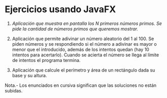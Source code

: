 # Ejercicios usando JavaFX

1. *Aplicación que muestra en pantalla los N primeros números primos. Se pide la cantidad de números primos que queremos mostrar.*

1. Aplicación que permite adivinar un número aleatorio del 1 al 100. Se piden números y se respondiendo si el número a adivinar es mayor o menor que el introducido, además de los intentos quedan (hay 10 intentos para acertarlo). Cuando se acierta el número se llega al límite de intentos el programa termina.

1. Aplicación que calcule el perí­metro y área de un rectángulo dada su base y su altura.

Nota.- Los enunciados en cursiva significan que las soluciones no están subidas.